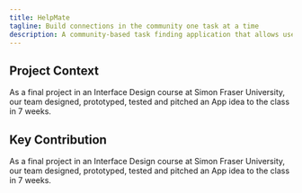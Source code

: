 ```yaml
---
title: HelpMate
tagline: Build connections in the community one task at a time
description: A community-based task finding application that allows users to help their community members with household chores.
---
```


## Project Context

As a final project in an Interface Design course at Simon Fraser University, our team designed, prototyped, tested and pitched an App idea to the class in 7 weeks.

<Project>

## Key Contribution

As a final project in an Interface Design course at Simon Fraser University, our team designed, prototyped, tested and pitched an App idea to the class in 7 weeks.